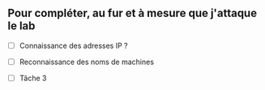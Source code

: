 ## Pour compléter, au fur et à mesure que j'attaque le lab

- [ ] Connaissance des adresses IP ?
- [ ] Reconnaissance des noms de machines 
- [ ] Tâche 3




